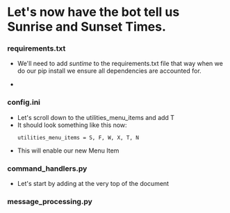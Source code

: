 # Let's now have the bot tell us Sunrise and Sunset Times. 

### requirements.txt
- We'll need to add *suntime* to the requirements.txt file that way when we do our pip install we ensure all dependencies are accounted for. 

- 
### config.ini
- Let's scroll down to the utilities_menu_items and add T
- It should look something like this now:
  ```
  utilities_menu_items = S, F, W, X, T, N
   ```
- This will enable our new Menu Item
### command_handlers.py
- Let's start by adding at the very top of the document 


### message_processing.py




